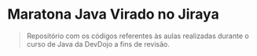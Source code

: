 # Maratona Java Virado no Jiraya
> Repositório com os códigos referentes às aulas realizadas durante o curso de Java da DevDojo a fins de revisão.
